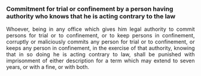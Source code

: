 ### Commitment for trial or confinement by a person having authority who knows that he is acting contrary to the law
<div style="text-align: justify">

Whoever, being in any office which gives him legal authority to commit persons for trial or to confinement, or to keep persons in confinement, corruptly or maliciously commits any person for trial or to confinement, or keeps any person in confinement, in the exercise of that authority, knowing that in so doing he is acting contrary to law, shall be punished with imprisonment of either description for a term which may extend to seven years, or with a fine, or with both.

</div>
